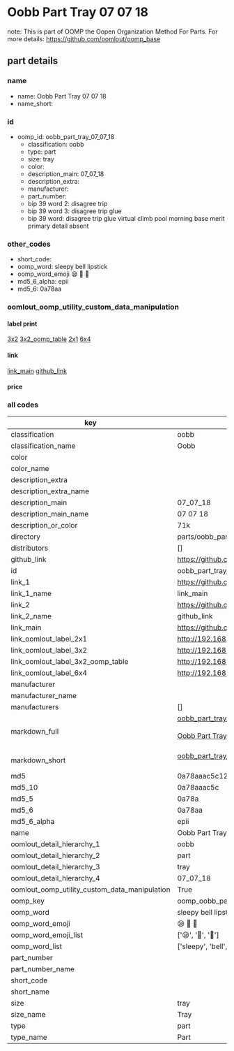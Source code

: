 # Oobb Part Tray 07 07 18  

note: This is part of OOMP the Oopen Organization Method For Parts. For more details: https://github.com/oomlout/oomp_base

##  part details





### name
* name: Oobb Part Tray 07 07 18
* name_short: 
### id
* oomp_id: oobb_part_tray_07_07_18
  * classification: oobb
  * type: part
  * size: tray
  * color: 
  * description_main: 07_07_18
  * description_extra: 
  * manufacturer: 
  * part_number: 
  * bip 39 word 2: disagree trip
  * bip 39 word 3: disagree trip glue
  * bip 39 word: disagree trip glue virtual climb pool morning base merit primary detail absent

### other_codes
* short_code: 
* oomp_word: sleepy bell lipstick
* oomp_word_emoji :sleepy: :bell: :lipstick:
* md5_6_alpha: epii
* md5_6: 0a78aa






### oomlout_oomp_utility_custom_data_manipulation
#### label print
[3x2](http://192.168.1.245:1112/?label=oomp%20epii)
[3x2_oomp_table](http://192.168.1.107:1112/?label=oomp%20epii)
[2x1](http://192.168.1.242:1112/?label=oomp%20epii)
[6x4](http://192.168.1.55:1112/?label=oomp%20epii)    

#### link

[link_main](https://github.com/oomlout/oomlout_oomp_current_version_messy/tree/main/parts/oobb_part_tray_07_07_18) [github_link](https://github.com/oomlout/oomlout_oomp_part_src/tree/main/parts/oobb_part_tray_07_07_18)                             

#### price







### all codes 
| key | value |  
| --- | --- |  
| classification | oobb |  
| classification_name | Oobb |  
| color |  |  
| color_name |  |  
| description_extra |  |  
| description_extra_name |  |  
| description_main | 07_07_18 |  
| description_main_name | 07 07 18 |  
| description_or_color | 71k |  
| directory | parts/oobb_part_tray_07_07_18 |  
| distributors | [] |  
| github_link | https://github.com/oomlout/oomlout_oomp_part_src/tree/main/parts/oobb_part_tray_07_07_18 |  
| id | oobb_part_tray_07_07_18 |  
| link_1 | https://github.com/oomlout/oomlout_oomp_current_version_messy/tree/main/parts/oobb_part_tray_07_07_18 |  
| link_1_name | link_main |  
| link_2 | https://github.com/oomlout/oomlout_oomp_part_src/tree/main/parts/oobb_part_tray_07_07_18 |  
| link_2_name | github_link |  
| link_main | https://github.com/oomlout/oomlout_oomp_current_version_messy/tree/main/parts/oobb_part_tray_07_07_18 |  
| link_oomlout_label_2x1 | http://192.168.1.242:1112/?label=oomp%20epii |  
| link_oomlout_label_3x2 | http://192.168.1.245:1112/?label=oomp%20epii |  
| link_oomlout_label_3x2_oomp_table | http://192.168.1.107:1112/?label=oomp%20epii |  
| link_oomlout_label_6x4 | http://192.168.1.55:1112/?label=oomp%20epii |  
| manufacturer |  |  
| manufacturer_name |  |  
| manufacturers | [] |  
| markdown_full | [oobb_part_tray_07_07_18](https://github.com/oomlout/oomlout_oomp_current_version_messy/tree/main/parts/oobb_part_tray_07_07_18)<br>[](https://github.com/oomlout/oomlout_oomp_current_version_messy/tree/main/parts/oobb_part_tray_07_07_18)<br>[Oobb Part Tray 07 07 18](https://github.com/oomlout/oomlout_oomp_current_version_messy/tree/main/parts/oobb_part_tray_07_07_18)<br><br> |  
| markdown_short | [oobb_part_tray_07_07_18](https://github.com/oomlout/oomlout_oomp_current_version_messy/tree/main/parts/oobb_part_tray_07_07_18)<br><br> |  
| md5 | 0a78aaac5c12f1fea0158f46c7fa31f6 |  
| md5_10 | 0a78aaac5c |  
| md5_5 | 0a78a |  
| md5_6 | 0a78aa |  
| md5_6_alpha | epii |  
| name | Oobb Part Tray 07 07 18 |  
| oomlout_detail_hierarchy_1 | oobb |  
| oomlout_detail_hierarchy_2 | part |  
| oomlout_detail_hierarchy_3 | tray |  
| oomlout_detail_hierarchy_4 | 07_07_18 |  
| oomlout_oomp_utility_custom_data_manipulation | True |  
| oomp_key | oomp_oobb_part_tray_07_07_18 |  
| oomp_word | sleepy bell lipstick |  
| oomp_word_emoji | :sleepy: :bell: :lipstick: |  
| oomp_word_emoji_list | [':sleepy:', ':bell:', ':lipstick:'] |  
| oomp_word_list | ['sleepy', 'bell', 'lipstick'] |  
| part_number |  |  
| part_number_name |  |  
| short_code |  |  
| short_name |  |  
| size | tray |  
| size_name | Tray |  
| type | part |  
| type_name | Part |  

